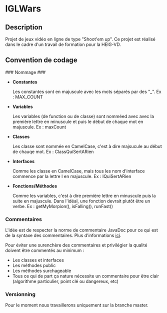 IGLWars
=======

Description
-----------
Projet de jeux vidéo en ligne de type "Shoot'em up". 
Ce projet est réalisé dans le cadre d'un travail de formation pour la HEIG-VD. 


Convention de codage
--------------------

### Nommage ###

- __Constantes__
 
    Les constantes sont en majuscule avec les mots séparés par des "_". 
    Ex : MAX_COUNT 

- __Variables__

    Les variables (de function ou de classe) sont nomméed avec avec la première lettre en minuscule et puis le début de chaque mot en majuscule.
    Ex : maxCount

- __Classes__
    
    Les classe sont nommée en CamelCase, c'est à dire majsucule au début de chauqe mot.
    Ex : ClassQuiSertARien

- __Interfaces__
    
    Comme les classe en CamelCase, mais tous les nom d'interface commence par la lettre I en majuscule.
    Ex : IQuiSertARien

- __Fonctions/Méthodes__

    Comme les variables, c'est à dire première lettre en minuscule puis la suite en majuscule. Dans l'idéal, une fonction devrait plutôt être un verbe.
    Ex : getMyMorpion(), isFalling(), runFast()


### Commentaires ###

L'idée est de respecter la norme de commentaire JavaDoc pour  ce qui est de la syntaxe des commentaires. Plus d'informations [ici](https://openclassrooms.com/courses/presentation-de-la-javadoc).

Pour éviter une surenchère des commentaires et privilégier la qualité doivent être commentés au minimum :
    
- Les classes et interfaces
- Les méthodes public
- Les méthodes surchageable
- Tous ce qui de part ça nature nécessite un commentaire pour être clair (algorithme particulier, point clé ou dangereux, etc) 


### Versionning ###

Pour le moment nous travaillerons uniquement sur la branche master.

    
    



